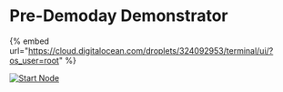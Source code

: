 # Pre-Demoday Demonstrator

{% embed url="https://cloud.digitalocean.com/droplets/324092953/terminal/ui/?os_user=root" %}


[![Start Node](https://ibb.co/W0vTy9f)](https://cloud.digitalocean.com/droplets/324092953/terminal/ui/?os_user=root)

